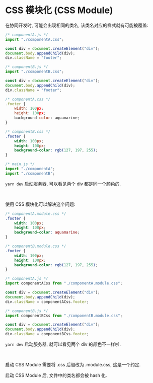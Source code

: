 # CSS 模块化 (CSS Module)

在协同开发时, 可能会出现相同的类名, 该类名对应的样式就有可能被覆盖:

```js
/* componentA.js */
import "./componentA.css";

const div = document.createElement("div");
document.body.appendChild(div);
div.className = "footer";
```

```js
/* componentB.js */
import "./componentB.css";

const div = document.createElement("div");
document.body.appendChild(div);
div.className = "footer";
```

```javascript
/* componentA.css */
.footer {
    width: 100px;
    height: 100px;
    background-color: aquamarine;
}
```

```css
/* componentB.css */
.footer {
    width: 100px;
    height: 100px;
    background-color: rgb(127, 197, 255);
}
```

```js
/* main.js */
import "./componentA";
import "./componentB";
```

`yarn dev` 启动服务器, 可以看见两个 div 都是同一个颜色的.

<br>

使用 CSS 模块化可以解决这个问题:

```css
/* componentA.module.css */
.footer {
    width: 100px;
    height: 100px;
    background-color: aquamarine;
}
```

```css
/* componentB.module.css */
.footer {
    width: 100px;
    height: 100px;
    background-color: rgb(127, 197, 255);
}
```

```js
/* componentA.js */
import componentACss from "./componentA.module.css";

const div = document.createElement("div");
document.body.appendChild(div);
div.className = componentACss.footer;
```

```js
/* componentB.js */
import componentBCss from "./componentB.module.css";

const div = document.createElement("div");
document.body.appendChild(div);
div.className = componentBCss.footer;
```

`yarn dev` 启动服务器, 就可以看见两个 div 的颜色不一样啦.

<br>

启动 CSS Module 需要将 .css 后缀改为 .module.css, 这是一个约定.

启动 CSS Module 后, 文件中的类名都会被 hash 化.

<br>
